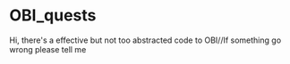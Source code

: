# OBI_quests
Hi, there's a effective but not too abstracted code to OBI//If something go wrong please tell me
